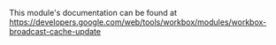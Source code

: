 This module's documentation can be found at https://developers.google.com/web/tools/workbox/modules/workbox-broadcast-cache-update
